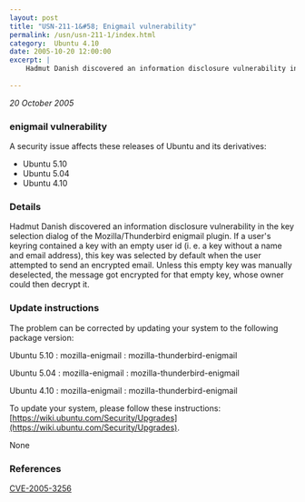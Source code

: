 ```yaml
---
layout: post
title: "USN-211-1&#58; Enigmail vulnerability"
permalink: /usn/usn-211-1/index.html
category:  Ubuntu 4.10
date: 2005-10-20 12:00:00
excerpt: |
    Hadmut Danish discovered an information disclosure vulnerability in the key selection dialog of the Mozilla/Thunderbird enigmail plugin. If a user&#39;s keyring contained a key with an empty user id (i. e. a key without a name and email address), this key was selected by default when the user attempted to send an encrypted email. Unless this empty key was manually deselected, the message got encrypted for that empty key, whose owner could then decrypt it.
    
--- 
```

 
 

*20 October 2005*

### enigmail vulnerability

A security issue affects these releases of Ubuntu and its derivatives:

* Ubuntu 5.10
* Ubuntu 5.04
* Ubuntu 4.10

### Details

Hadmut Danish discovered an information disclosure vulnerability in the key selection dialog of the Mozilla/Thunderbird enigmail plugin. If a user&#39;s keyring contained a key with an empty user id (i. e. a key without a name and email address), this key was selected by default when the user attempted to send an encrypted email. Unless this empty key was manually deselected, the message got encrypted for that empty key, whose owner could then decrypt it.

### Update instructions

The problem can be corrected by updating your system to the following package version:

Ubuntu 5.10
 : mozilla-enigmail 
 : mozilla-thunderbird-enigmail 

Ubuntu 5.04
 : mozilla-enigmail 
 : mozilla-thunderbird-enigmail 

Ubuntu 4.10
 : mozilla-enigmail 
 : mozilla-thunderbird-enigmail 

To update your system, please follow these instructions: [https://wiki.ubuntu.com/Security/Upgrades](https://wiki.ubuntu.com/Security/Upgrades).

None

### References

 
 [CVE-2005-3256](http://people.ubuntu.com/~ubuntu-security/cve/CVE-2005-3256)
 


